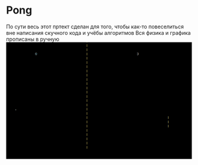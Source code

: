 # Pong
По сути весь этот пртект сделан для того, чтобы как-то повеселиться вне написания скучного кода и учёбы алгоритмов
Вся физика и графика прописаны в ручную 
![Alt text](screen.png?raw=true "Как происходит игра")